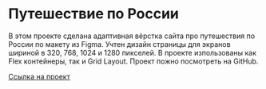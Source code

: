 # Путешествие по России

В этом проекте сделана адаптивная вёрстка сайта про путешествия по России по макету из Figma. 
Учтен дизайн страницы для экранов шириной в 320, 768, 1024 и 1280 пикселей.
В проекте изпользованы как Flex контейнеры, так и Grid Layout.
Проект пожно посмотреть на GitHub.

[Cсылка на проект](https://annakazaryan.github.io/russian-travel/)
